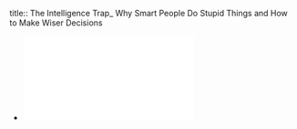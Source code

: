 title:: The Intelligence Trap_ Why Smart People Do Stupid Things and How to Make Wiser Decisions

- ![The Intelligence Trap_ Why Smart People Do Stupid Things and How to Make Wiser Decisions.pdf](../assets/The_Intelligence_Trap_Why_Smart_People_Do_Stupid_Things_and_How_to_Make_Wiser_Decisions_1669799175835_0.pdf)
